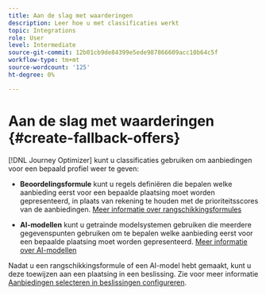 ```yaml
---
title: Aan de slag met waarderingen
description: Leer hoe u met classificaties werkt
topic: Integrations
role: User
level: Intermediate
source-git-commit: 12b01cb9de84399e5ede987866609acc10b64c5f
workflow-type: tm+mt
source-wordcount: '125'
ht-degree: 0%

---
```


# Aan de slag met waarderingen {#create-fallback-offers}

[!DNL Journey Optimizer] kunt u classificaties gebruiken om aanbiedingen voor een bepaald profiel weer te geven:

* **Beoordelingsformule** kunt u regels definiëren die bepalen welke aanbieding eerst voor een bepaalde plaatsing moet worden gepresenteerd, in plaats van rekening te houden met de prioriteitsscores van de aanbiedingen. [Meer informatie over rangschikkingsformules](create-ranking-formulas.md)

* **AI-modellen** kunt u getrainde modelsystemen gebruiken die meerdere gegevenspunten gebruiken om te bepalen welke aanbieding eerst voor een bepaalde plaatsing moet worden gepresenteerd. [Meer informatie over AI-modellen](ai-models.md)

Nadat u een rangschikkingsformule of een AI-model hebt gemaakt, kunt u deze toewijzen aan een plaatsing in een beslissing. Zie voor meer informatie [Aanbiedingen selecteren in beslissingen configureren](../offer-activities/configure-offer-selection.md).
